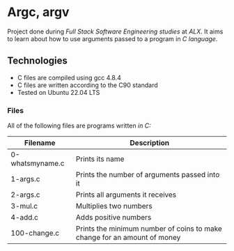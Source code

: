 # Argc, argv

Project done during *Full Stack Software Engineering studies* at *ALX*. It aims to learn about how to use arguments passed to a program in *C language*.

## Technologies
* C files are compiled using gcc 4.8.4
* C files are written according to the C90 standard
* Tested on Ubuntu 22.04 LTS

### Files
All of the following files are programs written *in C:*

| Filename | 	Description |
| ------------- | ------------- |
| 0-whatsmyname.c | 	Prints its name |
| 1-args.c | 	Prints the number of arguments passed into it |
| 2-args.c | 	Prints all arguments it receives |
| 3-mul.c | 	Multiplies two numbers |
| 4-add.c | 	Adds positive numbers |
| 100-change.c | 	Prints the minimum number of coins to make change for an amount of money |
